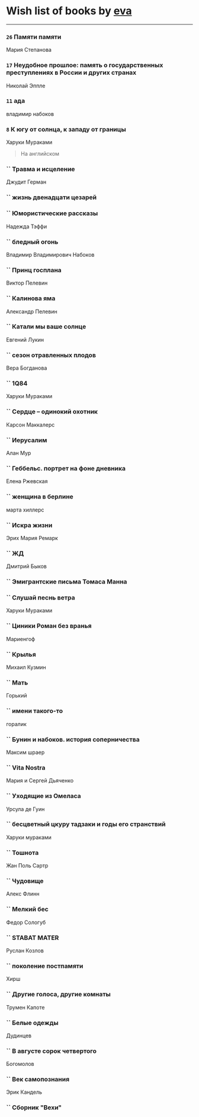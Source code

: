 # Wish list of books by [eva](https://plus.google.com/u/0/111656270551033014778/)
---

### `26` Памяти памяти
Мария Степанова

### `17` Неудобное прошлое: память о государственных преступлениях в России и других странах
Николай Эппле

### `11` ада
владимир набоков

### `8` К югу от солнца, к западу от границы
Харуки Мураками
> На английском

### `` Травма и исцеление
Джудит Герман

### `` жизнь двенадцати цезарей

### `` Юмористические рассказы
Надежда Тэффи

### `` бледный огонь
Владимир Владимирович Набоков

### `` Принц госплана
Виктор Пелевин

### `` Калинова яма
Александр Пелевин

### `` Катали мы ваше солнце
Евгений Лукин

### `` сезон отравленных плодов
Вера Богданова

### `` 1Q84
Харуки Мураками

### `` Сердце – одинокий охотник
Карсон Маккалерс

### `` Иерусалим
Алан Мур

### `` Геббельс. портрет на фоне дневника
Елена Ржевская

### `` женщина в берлине
марта хиллерс

### `` Искра жизни
Эрих Мария Ремарк

### `` ЖД
Дмитрий Быков

### `` Эмигрантские письма Томаса Манна

### `` Слушай песнь ветра
Харуки Мураками

### `` Циники Роман без вранья
Мариенгоф

### `` Крылья
Михаил Кузмин

### `` Мать
Горький

### `` имени такого-то
горалик

### `` Бунин и набоков. история соперничества
Максим шраер

### `` Vita Nostra
Мария и Сергей Дьяченко

### `` Уходящие из Омеласа
Урсула де Гуин

### `` бесцветный цкуру тадзаки и годы его странствий
Харуки мураками

### `` Тошнота
Жан Поль Сартр

### `` Чудовище
Алекс Флинн

### `` Мелкий бес
Федор Сологуб

### `` STABAT MATER
Руслан Козлов

### `` поколение постпамяти
Хирш

### `` Другие голоса, другие комнаты
Трумен Капоте

### `` Белые одежды
Дудинцев

### `` В августе сорок четвертого
Богомолов

### `` Век самопознания
Эрик Кандель

### `` Сборник "Вехи"


